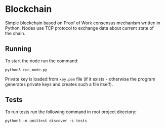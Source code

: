 # Blockchain

Simple blockchain based on Proof of Work consensus mechanism written in Python.
Nodes use TCP protocol to exchange data about current state of the chain.

## Running

To start the node run the command:

```console
python3 run_node.py
```

Private key is loaded from `key.pem` file (if it exists - otherwise the program generates private keys and creates such a file itself).

## Tests

To run tests run the following command in root project directory:

```console
python3 -m unittest discover -s tests
```
